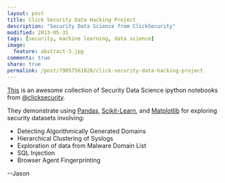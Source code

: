 ```yaml
---
layout: post
title: Click Security Data Hacking Project
description: "Security Data Science from ClickSecurity"
modified: 2013-05-31
tags: [security, machine learning, data science]
image:
  feature: abstract-3.jpg
comments: true
share: true
permalink: /post/79057561828/click-security-data-hacking-project
---
```


[This](http://clicksecurity.github.io/data_hacking/) is an awesome collection of Security Data Science ipython notebooks from [@clicksecurity](https://twitter.com/clicksecurity). 

They demonstrate using [Pandas](http://pandas.pydata.org/), [Scikit-Learn](http://scikit-learn.org/stable/), and [Matplotlib](http://matplotlib.org/) for exploring security datasets involving:

* Detecting Algorithmically Generated Domains
* Hierarchical Clustering of Syslogs
* Exploration of data from Malware Domain List
* SQL Injection
* Browser Agent Fingerprinting

--Jason
